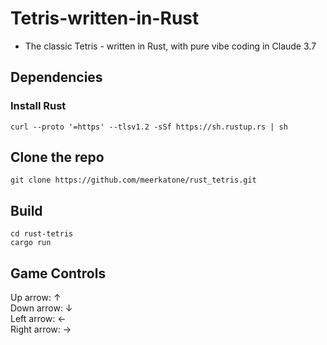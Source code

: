 # Tetris-written-in-Rust
- The classic Tetris - written in Rust, with pure vibe coding in Claude 3.7

## Dependencies
### Install Rust
```curl --proto '=https' --tlsv1.2 -sSf https://sh.rustup.rs | sh```

## Clone the repo
```git clone https://github.com/meerkatone/rust_tetris.git```

## Build
```cd rust-tetris```\
```cargo run```

## Game Controls
Up arrow: &uarr;\
Down arrow: &darr;\
Left arrow: &larr;\
Right arrow: &rarr;
